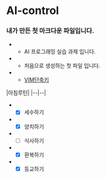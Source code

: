 # AI-control

### 내가 만든 첫 마크다운 파일입니다.

- * AI 프로그래밍 실습 과제 입니다.
- * 처음으로 생성하는 첫 파일 입니다.
- * [VIM단축키](https://phoenixnap.com/kb/wp-content/uploads/2021/11/vim-commands-cheat-sheet-by-pnap.pdf)

|아침루틴|
|--|--|
- * [x] 세수하기
- * [x] 양치하기
- * [ ] 식사하기
- * [x] 환복하기
- * [x] 등교하기 
